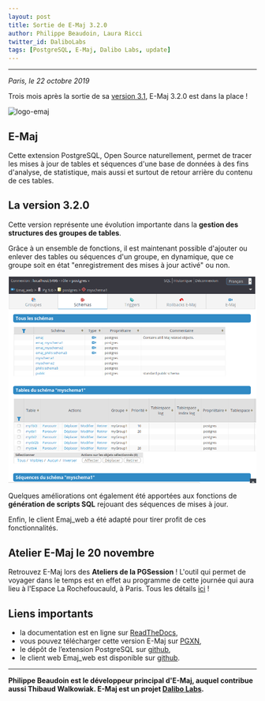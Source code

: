 ```yaml
---
layout: post
title: Sortie de E-Maj 3.2.0
author: Philippe Beaudoin, Laura Ricci
twitter_id: DaliboLabs
tags: [PostgreSQL, E-Maj, Dalibo Labs, update]
---
```


---

*Paris, le 22 octobre 2019*

Trois mois après la sortie de sa [version 3.1](https://dali.bo/e-maj_3_1), E-Maj 3.2.0 est dans la place !

<!--MORE-->

![logo-emaj](https://raw.githubusercontent.com/dalibo/blog/gh-pages/img/E-Maj_H_couleur.png)

## E-Maj

Cette extension PostgreSQL, Open Source naturellement, permet de tracer les mises à jour de tables et séquences d'une base de données à des fins d'analyse, de statistique, mais aussi et surtout de retour arrière du contenu de ces tables.

## La version 3.2.0

Cette version représente une évolution importante dans la **gestion des structures des groupes de tables**.

Grâce à un ensemble de fonctions, il est maintenant possible d'ajouter ou enlever des tables ou séquences d'un groupe,
en dynamique, que ce groupe soit en état "enregistrement des mises à jour activé" ou non.

![capture E-Maj](https://raw.githubusercontent.com/dalibo/blog/gh-pages/img/emajweb_schemas.png)

Quelques améliorations ont également été apportées aux fonctions de **génération de scripts SQL** rejouant des séquences de mises à jour.

Enfin, le client Emaj_web a été adapté pour tirer profit de ces fonctionnalités.

## Atelier E-Maj le 20 novembre

Retrouvez E-Maj lors des **Ateliers de la PGSession** ! L'outil qui permet de voyager dans le temps est en effet au programme de cette journée qui aura lieu à l'Espace La Rochefoucauld, à Paris. Tous les détails [ici](https://twitter.com/pgsession/status/1186636559828881408) !

## Liens importants
    
 * la documentation est en ligne sur [ReadTheDocs](http://emaj.readthedocs.io/fr/latest/),
 * vous pouvez télécharger cette version E-Maj sur [PGXN](http://pgxn.org/dist/e-maj/),
 * le dépôt de l’extension PostgreSQL sur [github](https://github.com/dalibo/emaj),
 * le client web Emaj_web est disponible sur [github](https://github.com/dalibo/emaj_web).

---------------
 
 **Philippe Beaudoin est le développeur principal d'E-Maj, auquel contribue aussi Thibaud Walkowiak.
 E-Maj est un projet [Dalibo Labs](https://labs.dalibo.com/).**



